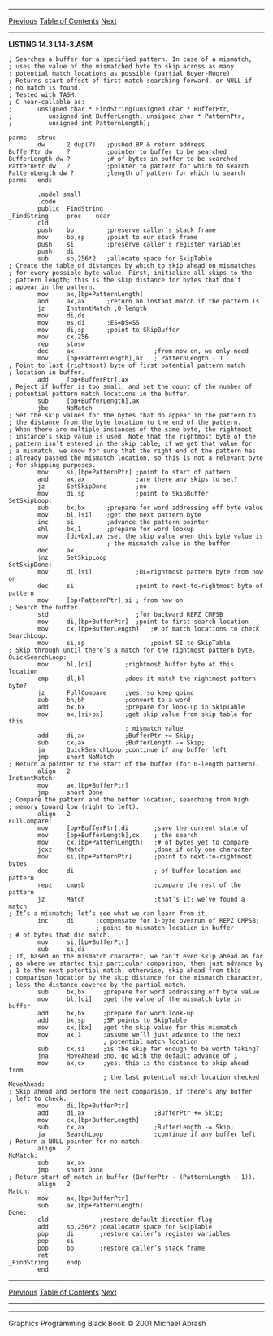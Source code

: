   ------------------------ --------------------------------- --------------------
  [Previous](14-04.html)   [Table of Contents](index.html)   [Next](14-06.html)
  ------------------------ --------------------------------- --------------------

**LISTING 14.3 L14-3.ASM**

    ; Searches a buffer for a specified pattern. In case of a mismatch,
    ; uses the value of the mismatched byte to skip across as many
    ; potential match locations as possible (partial Boyer-Moore).
    ; Returns start offset of first match searching forward, or NULL if
    ; no match is found.
    ; Tested with TASM.
    ; C near-callable as:
    ;       unsigned char * FindString(unsigned char * BufferPtr,
    ;          unsigned int BufferLength, unsigned char * PatternPtr,
    ;          unsigned int PatternLength);

    parms   struc
            dw      2 dup(?)   ;pushed BP & return address
    BufferPtr dw    ?          ;pointer to buffer to be searched
    BufferLength dw ?          ;# of bytes in buffer to be searched
    PatternPtr dw   ?          ;pointer to pattern for which to search
    PatternLength dw ?         ;length of pattern for which to search
    parms   ends

            .model small
            .code
            public _FindString
    _FindString     proc    near
            cld
            push    bp         ;preserve caller’s stack frame
            mov     bp,sp      ;point to our stack frame
            push    si         ;preserve caller’s register variables
            push    di
            sub     sp,256*2   ;allocate space for SkipTable
    ; Create the table of distances by which to skip ahead on mismatches
    ; for every possible byte value. First, initialize all skips to the
    ; pattern length; this is the skip distance for bytes that don’t
    ; appear in the pattern.
            mov     ax,[bp+PatternLength]
            and     ax,ax      ;return an instant match if the pattern is
            jz      InstantMatch ;0-length
            mov     di,ds
            mov     es,di      ;ES=DS=SS
            mov     di,sp      ;point to SkipBuffer
            mov     cx,256
            rep     stosw
            dec     ax                      ;from now on, we only need
            mov     [bp+PatternLength],ax   ; PatternLength - 1
    ; Point to last (rightmost) byte of first potential pattern match
    ; location in buffer.
            add     [bp+BufferPtr],ax
    ; Reject if buffer is too small, and set the count of the number of
    ; potential pattern match locations in the buffer.
            sub     [bp+BufferLength],ax
            jbe     NoMatch
    ; Set the skip values for the bytes that do appear in the pattern to
    ; the distance from the byte location to the end of the pattern.
    ; When there are multiple instances of the same byte, the rightmost
    ; instance’s skip value is used. Note that the rightmost byte of the
    ; pattern isn’t entered in the skip table; if we get that value for
    ; a mismatch, we know for sure that the right end of the pattern has
    ; already passed the mismatch location, so this is not a relevant byte
    ; for skipping purposes.
            mov     si,[bp+PatternPtr] ;point to start of pattern
            and     ax,ax              ;are there any skips to set?
            jz      SetSkipDone        ;no
            mov     di,sp              ;point to SkipBuffer
    SetSkipLoop:
            sub     bx,bx      ;prepare for word addressing off byte value
            mov     bl,[si]    ;get the next pattern byte
            inc     si         ;advance the pattern pointer
            shl     bx,1       ;prepare for word lookup
            mov     [di+bx],ax ;set the skip value when this byte value is
                               ; the mismatch value in the buffer
            dec     ax
            jnz     SetSkipLoop
    SetSkipDone:
            mov     dl,[si]            ;DL=rightmost pattern byte from now on
            dec     si                 ;point to next-to-rightmost byte of pattern
            mov     [bp+PatternPtr],si ; from now on
    ; Search the buffer.
            std                        ;for backward REPZ CMPSB
            mov     di,[bp+BufferPtr]  ;point to first search location
            mov     cx,[bp+BufferLength]   ;# of match locations to check
    SearchLoop:
            mov     si,sp                  ;point SI to SkipTable
    ; Skip through until there’s a match for the rightmost pattern byte.
    QuickSearchLoop:
            mov     bl,[di]         ;rightmost buffer byte at this location
            cmp     dl,bl           ;does it match the rightmost pattern byte?
            jz      FullCompare     ;yes, so keep going
            sub     bh,bh           ;convert to a word
            add     bx,bx           ;prepare for look-up in SkipTable
            mov     ax,[si+bx]      ;get skip value from skip table for this
                                    ; mismatch value
            add     di,ax           ;BufferPtr += Skip;
            sub     cx,ax           ;BufferLength -= Skip;
            ja      QuickSearchLoop ;continue if any buffer left
            jmp     short NoMatch
    ; Return a pointer to the start of the buffer (for 0-length pattern).
            align   2
    InstantMatch:
            mov     ax,[bp+BufferPtr]
            jmp     short Done
    ; Compare the pattern and the buffer location, searching from high
    ; memory toward low (right to left).
            align   2
    FullCompare:
            mov     [bp+BufferPtr],di       ;save the current state of
            mov     [bp+BufferLength],cx    ; the search
            mov     cx,[bp+PatternLength]   ;# of bytes yet to compare
            jcxz    Match                   ;done if only one character
            mov     si,[bp+PatternPtr]      ;point to next-to-rightmost bytes
            dec     di                      ; of buffer location and pattern
            repz    cmpsb                   ;compare the rest of the pattern
            jz      Match                   ;that’s it; we’ve found a match
    ; It’s a mismatch; let’s see what we can learn from it.
            inc     di      ;compensate for 1-byte overrun of REPZ CMPSB;
                            ; point to mismatch location in buffer
    ; # of bytes that did match.
            mov     si,[bp+BufferPtr]
            sub     si,di
    ; If, based on the mismatch character, we can’t even skip ahead as far
    ; as where we started this particular comparison, then just advance by
    ; 1 to the next potential match; otherwise, skip ahead from this
    ; comparison location by the skip distance for the mismatch character,
    ; less the distance covered by the partial match.
            sub     bx,bx     ;prepare for word addressing off byte value
            mov     bl,[di]   ;get the value of the mismatch byte in buffer
            add     bx,bx     ;prepare for word look-up
            add     bx,sp     ;SP points to SkipTable
            mov     cx,[bx]   ;get the skip value for this mismatch
            mov     ax,1      ;assume we’ll just advance to the next
                              ; potential match location
            sub     cx,si     ;is the skip far enough to be worth taking?
            jna     MoveAhead ;no, go with the default advance of 1
            mov     ax,cx     ;yes; this is the distance to skip ahead from
                              ; the last potential match location checked
    MoveAhead:
    ; Skip ahead and perform the next comparison, if there’s any buffer
    ; left to check.
            mov     di,[bp+BufferPtr]
            add     di,ax                   ;BufferPtr += Skip;
            mov     cx,[bp+BufferLength]
            sub     cx,ax                   ;BufferLength -= Skip;
            ja      SearchLoop              ;continue if any buffer left
    ; Return a NULL pointer for no match.
            align   2
    NoMatch:
            sub     ax,ax
            jmp     short Done
    ; Return start of match in buffer (BufferPtr - (PatternLength - 1)).
            align   2
    Match:
            mov     ax,[bp+BufferPtr]
            sub     ax,[bp+PatternLength]
    Done:
            cld              ;restore default direction flag
            add     sp,256*2 ;deallocate space for SkipTable
            pop     di       ;restore caller’s register variables
            pop     si
            pop     bp       ;restore caller’s stack frame
            ret
    _FindString     endp
            end

  ------------------------ --------------------------------- --------------------
  [Previous](14-04.html)   [Table of Contents](index.html)   [Next](14-06.html)
  ------------------------ --------------------------------- --------------------

* * * * *

Graphics Programming Black Book © 2001 Michael Abrash
